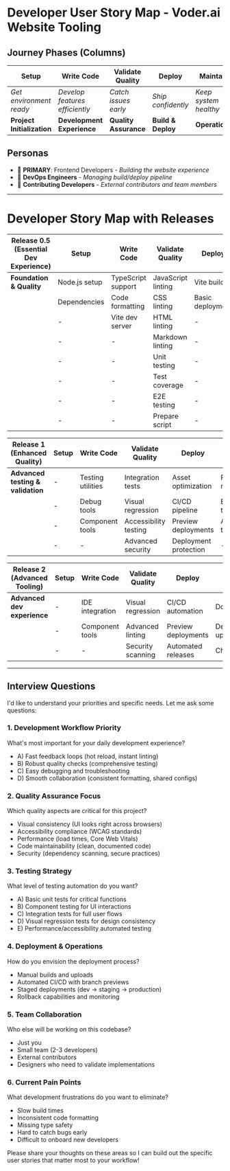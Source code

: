 # Developer User Story Map - Voder.ai Website Tooling

## Journey Phases (Columns)

| **Setup**                  | **Write Code**                 | **Validate Quality**  | **Deploy**         | **Maintain**          |
| -------------------------- | ------------------------------ | --------------------- | ------------------ | --------------------- |
| _Get environment ready_    | _Develop features efficiently_ | _Catch issues early_  | _Ship confidently_ | _Keep system healthy_ |
| **Project Initialization** | **Development Experience**     | **Quality Assurance** | **Build & Deploy** | **Operations**        |

## Personas

- 🎯 **PRIMARY**: Frontend Developers - _Building the website experience_
- 🔧 **DevOps Engineers** - _Managing build/deploy pipeline_
- 👥 **Contributing Developers** - _External contributors and team members_

---

# Developer Story Map with Releases

| **Release 0.5 (Essential Dev Experience)** | **Setup**     | **Write Code**     | **Validate Quality** | **Deploy**       | **Maintain**        |
| ------------------------------------------ | ------------- | ------------------ | -------------------- | ---------------- | ------------------- |
| **Foundation & Quality**                   | Node.js setup | TypeScript support | JavaScript linting   | Vite build       | Story management    |
|                                            | Dependencies  | Code formatting    | CSS linting          | Basic deployment | Decision management |
|                                            | -             | Vite dev server    | HTML linting         | -                | -                   |
|                                            | -             | -                  | Markdown linting     | -                | -                   |
|                                            | -             | -                  | Unit testing         | -                | -                   |
|                                            | -             | -                  | Test coverage        | -                | -                   |
|                                            | -             | -                  | E2E testing          | -                | -                   |
|                                            | -             | -                  | Prepare script       | -                | -                   |

| **Release 1 (Enhanced Quality)**  | **Setup** | **Write Code**    | **Validate Quality**  | **Deploy**            | **Maintain**           |
| --------------------------------- | --------- | ----------------- | --------------------- | --------------------- | ---------------------- |
| **Advanced testing & validation** | -         | Testing utilities | Integration tests     | Asset optimization    | Performance monitoring |
|                                   | -         | Debug tools       | Visual regression     | CI/CD pipeline        | Error tracking         |
|                                   | -         | Component tools   | Accessibility testing | Preview deployments   | Automated testing      |
|                                   | -         | -                 | Advanced security     | Deployment protection | -                      |

| **Release 2 (Advanced Tooling)** | **Setup** | **Write Code**  | **Validate Quality** | **Deploy**          | **Maintain**       |
| -------------------------------- | --------- | --------------- | -------------------- | ------------------- | ------------------ |
| **Advanced dev experience**      | -         | IDE integration | Visual regression    | CI/CD automation    | Documentation      |
|                                  | -         | Component tools | Advanced linting     | Preview deployments | Dependency updates |
|                                  | -         | -               | Security scanning    | Automated releases  | Change logs        |

---

## Interview Questions

I'd like to understand your priorities and specific needs. Let me ask some questions:

### **1. Development Workflow Priority**

What's most important for your daily development experience?

- A) Fast feedback loops (hot reload, instant linting)
- B) Robust quality checks (comprehensive testing)
- C) Easy debugging and troubleshooting
- D) Smooth collaboration (consistent formatting, shared configs)

### **2. Quality Assurance Focus**

Which quality aspects are critical for this project?

- Visual consistency (UI looks right across browsers)
- Accessibility compliance (WCAG standards)
- Performance (load times, Core Web Vitals)
- Code maintainability (clean, documented code)
- Security (dependency scanning, secure practices)

### **3. Testing Strategy**

What level of testing automation do you want?

- A) Basic unit tests for critical functions
- B) Component testing for UI interactions
- C) Integration tests for full user flows
- D) Visual regression tests for design consistency
- E) Performance/accessibility automated testing

### **4. Deployment & Operations**

How do you envision the deployment process?

- Manual builds and uploads
- Automated CI/CD with branch previews
- Staged deployments (dev → staging → production)
- Rollback capabilities and monitoring

### **5. Team Collaboration**

Who else will be working on this codebase?

- Just you
- Small team (2-3 developers)
- External contributors
- Designers who need to validate implementations

### **6. Current Pain Points**

What development frustrations do you want to eliminate?

- Slow build times
- Inconsistent code formatting
- Missing type safety
- Hard to catch bugs early
- Difficult to onboard new developers

Please share your thoughts on these areas so I can build out the specific user stories that matter most to your workflow!
